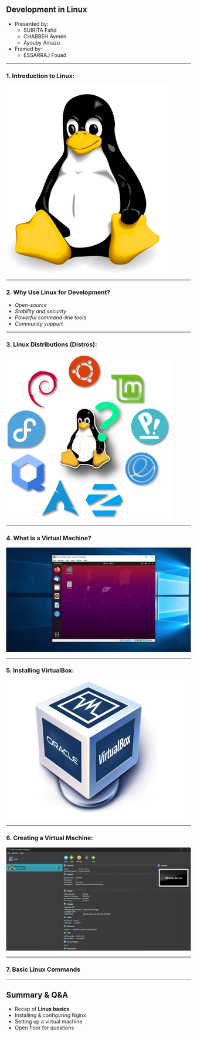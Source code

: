 ## **Development in Linux**

- Presented by:
  - SUIRITA Fahd
  - CHABBEH Aymen
  - Ayouby Amazu
- Framed by:
  - ESSARRAJ Fouad

---

### **1. Introduction to Linux:**

![Introduction](assets/Introduction.png)

---

### **2. Why Use Linux for Development?**

- _Open-source_
- _Stability and security_
- _Powerful command-line tools_
- _Community support_

---

### **3. Linux Distributions (Distros):**

![Linux Distributions](assets/Linux_distro.png)

---

### **4. What is a Virtual Machine?**

![Virtual Machine](assets/Virtual_machine.webp)

---

### **5. Installing VirtualBox:**

![VirtualBox](assets/VirtualBox.png)

---

### **6. Creating a Virtual Machine:**

![Creating Virtual Machine](assets/Creating_virtual_machine.png)

---

### **7. Basic Linux Commands**

---

## **Summary & Q&A**

- Recap of **Linux basics**
- Installing & configuring Nginx
- Setting up a virtual machine
- Open floor for questions
